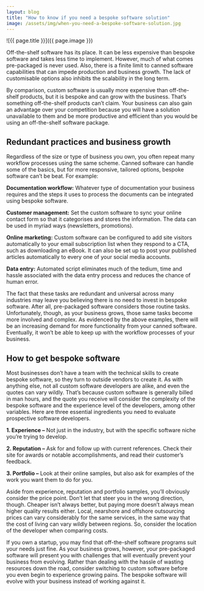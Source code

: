 ```yaml
---
layout: blog
title: "How to know if you need a bespoke software solution"
image: /assets/img/when-you-need-a-bespoke-software-solution.jpg
---
```

![{{ page.title }}]({{ page.image }})

Off-the-shelf software has its place. It can be less expensive than bespoke software and takes less time to implement. However, much of what comes pre-packaged is never used. Also, there is a finite limit to canned software capabilities that can impede production and business growth. The lack of customisable options also inhibits the scalability in the long term.

By comparison, custom software is usually more expensive than off-the-shelf products, but it is bespoke and can grow with the business. That’s something off-the-shelf products can’t claim. Your business can also gain an advantage over your competition because you will have a solution unavailable to them and be more productive and efficient than you would be using an off-the-shelf software package.
 
## Redundant practices and business growth
Regardless of the size or type of business you own, you often repeat many workflow processes using the same scheme. Canned software can handle some of the basics, but for more responsive, tailored options, bespoke software can’t be beat. For example:

 **Documentation workflow:** Whatever type of documentation your business requires and the steps it uses to process the documents can be integrated using bespoke software.

 **Customer management:** Set the custom software to sync your online contact form so that it categorises and stores the information. The data can be used in myriad ways (newsletters, promotions).

 **Online marketing:** Custom software can be configured to add site visitors automatically to your email subscription list when they respond to a CTA, such as downloading an eBook. It can also be set up to post your published articles automatically to every one of your social media accounts.

 **Data entry:** Automated script eliminates much of the tedium, time and hassle associated with the data entry process and reduces the chance of human error.

The fact that these tasks are redundant and universal across many industries may leave you believing there is no need to invest in bespoke software. After all, pre-packaged software considers those routine tasks. Unfortunately, though, as your business grows, those same tasks become more involved and complex. As evidenced by the above examples, there will be an increasing demand for more functionality from your canned software. Eventually, it won’t be able to keep up with the workflow processes of your business.
 
## How to get bespoke software
Most businesses don’t have a team with the technical skills to create bespoke software, so they turn to outside vendors to create it. As with anything else, not all custom software developers are alike, and even the quotes can vary wildly. That’s because custom software is generally billed in man hours, and the quote you receive will consider the complexity of the bespoke software and the experience level of the developers, among other variables. Here are three essential ingredients you need to evaluate prospective software developers.

**1. Experience –** Not just in the industry, but with the specific software niche you’re trying to develop.

**2. Reputation –** Ask for and follow up with current references. Check their site for awards or notable accomplishments, and read their customer’s feedback.

**3. Portfolio –** Look at their online samples, but also ask for examples of the work you want them to do for you.

Aside from experience, reputation and portfolio samples, you’ll obviously consider the price point. Don’t let that steer you in the wrong direction, though. Cheaper isn’t always better, but paying more doesn’t always mean higher quality results either. Local, nearshore and offshore outsourcing prices can vary considerably for the same services, in the same way that the cost of living can vary wildly between regions. So, consider the location of the developer when comparing costs.

If you own a startup, you may find that off-the-shelf software programs suit your needs just fine. As your business grows, however, your pre-packaged software will present you with challenges that will eventually prevent your business from evolving. Rather than dealing with the hassle of wasting resources down the road, consider switching to custom software before you even begin to experience growing pains. The bespoke software will evolve with your business instead of working against it.
